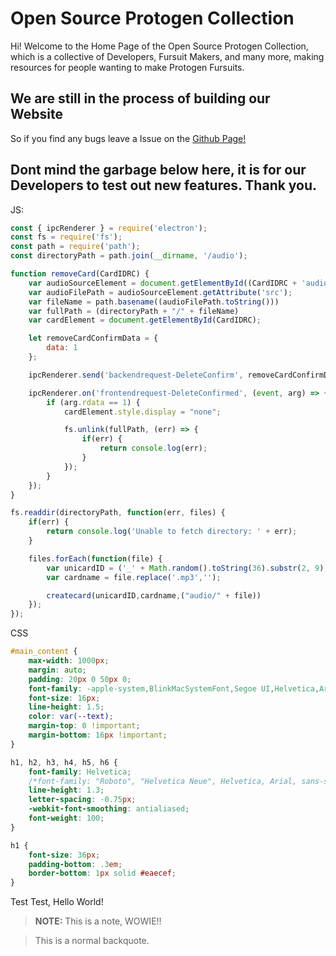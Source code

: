 # Open Source Protogen Collection
Hi! Welcome to the Home Page of the Open Source Protogen Collection, which is a collective of Developers, Fursuit Makers, and many more, making resources for people wanting to make Protogen Fursuits.

## We are still in the process of building our Website
So if you find any bugs leave a Issue on the [Github Page!](https://github.com/OpenSourceProtogenCollection/website)

## Dont mind the garbage below here, it is for our Developers to test out new features. Thank you.

JS:
```js
const { ipcRenderer } = require('electron');
const fs = require('fs');
const path = require('path');
const directoryPath = path.join(__dirname, '/audio');

function removeCard(CardIDRC) {
    var audioSourceElement = document.getElementById((CardIDRC + 'audiosource'));
    var audioFilePath = audioSourceElement.getAttribute('src');
    var fileName = path.basename((audioFilePath.toString()))
    var fullPath = (directoryPath + "/" + fileName)
    var cardElement = document.getElementById(CardIDRC);

    let removeCardConfirmData = {
        data: 1
    };

    ipcRenderer.send('backendrequest-DeleteConfirm', removeCardConfirmData);

    ipcRenderer.on('frontendrequest-DeleteConfirmed', (event, arg) => {
        if (arg.rdata == 1) {
            cardElement.style.display = "none";

            fs.unlink(fullPath, (err) => {
                if(err) {
                    return console.log(err);
                }
            }); 
        }
    });
}

fs.readdir(directoryPath, function(err, files) {
    if(err) {
        return console.log('Unable to fetch directory: ' + err);
    } 

    files.forEach(function(file) {
        var unicardID = ('_' + Math.random().toString(36).substr(2, 9))
        var cardname = file.replace('.mp3','');

        createcard(unicardID,cardname,("audio/" + file))
    });
});
```

CSS
```css
#main_content {
    max-width: 1000px;
    margin: auto;
    padding: 20px 0 50px 0;
    font-family: -apple-system,BlinkMacSystemFont,Segoe UI,Helvetica,Arial,sans-serif,Apple Color Emoji,Segoe UI Emoji;
    font-size: 16px;
    line-height: 1.5;
    color: var(--text);
    margin-top: 0 !important;
    margin-bottom: 16px !important;    
}

h1, h2, h3, h4, h5, h6 {
    font-family: Helvetica;
    /*font-family: "Roboto", "Helvetica Neue", Helvetica, Arial, sans-serif;*/
    line-height: 1.3;
    letter-spacing: -0.75px;
    -webkit-font-smoothing: antialiased;
    font-weight: 100;    
}

h1 {
    font-size: 36px;
    padding-bottom: .3em;
    border-bottom: 1px solid #eaecef;
}
```

Test Test, Hello World!

> **NOTE:** This is a note, WOWIE!!

> This is a normal backquote.
